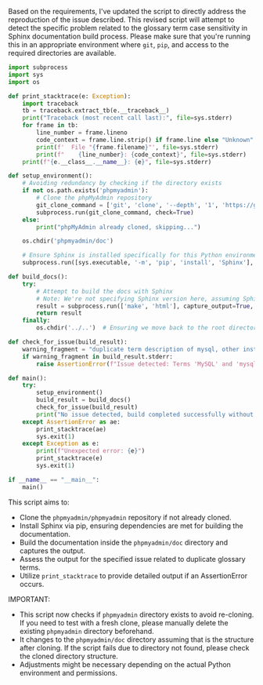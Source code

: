 Based on the requirements, I've updated the script to directly address the reproduction of the issue described. This revised script will attempt to detect the specific problem related to the glossary term case sensitivity in Sphinx documentation build process. Please make sure that you're running this in an appropriate environment where `git`, `pip`, and access to the required directories are available.

```python
import subprocess
import sys
import os

def print_stacktrace(e: Exception):
    import traceback
    tb = traceback.extract_tb(e.__traceback__)
    print("Traceback (most recent call last):", file=sys.stderr)
    for frame in tb:
        line_number = frame.lineno
        code_context = frame.line.strip() if frame.line else "Unknown"
        print(f'  File "{frame.filename}"', file=sys.stderr)
        print(f"    {line_number}: {code_context}", file=sys.stderr)
    print(f"{e.__class__.__name__}: {e}", file=sys.stderr)

def setup_environment():
    # Avoiding redundancy by checking if the directory exists
    if not os.path.exists('phpmyadmin'):
        # Clone the phpMyAdmin repository
        git_clone_command = ['git', 'clone', '--depth', '1', 'https://github.com/phpmyadmin/phpmyadmin.git']
        subprocess.run(git_clone_command, check=True)
    else:
        print("phpMyAdmin already cloned, skipping...")

    os.chdir('phpmyadmin/doc')

    # Ensure Sphinx is installed specifically for this Python environment
    subprocess.run([sys.executable, '-m', 'pip', 'install', 'Sphinx'], check=True)

def build_docs():
    try:
        # Attempt to build the docs with Sphinx
        # Note: We're not specifying Sphinx version here, assuming Sphinx needs to be updated as per requirements
        result = subprocess.run(['make', 'html'], capture_output=True, text=True)
        return result
    finally:
        os.chdir('../..')  # Ensuring we move back to the root directory

def check_for_issue(build_result):
    warning_fragment = "duplicate term description of mysql, other instance in glossary"
    if warning_fragment in build_result.stderr:
        raise AssertionError(f"Issue detected: Terms 'MySQL' and 'mysql' are treated as duplicates - {warning_fragment}")

def main():
    try:
        setup_environment()
        build_result = build_docs()
        check_for_issue(build_result)
        print("No issue detected, build completed successfully without errors relating to glossary terms.")
    except AssertionError as ae:
        print_stacktrace(ae)
        sys.exit(1)
    except Exception as e:
        print(f"Unexpected error: {e}")
        print_stacktrace(e)
        sys.exit(1)

if __name__ == "__main__":
    main()
```

This script aims to:
- Clone the `phpmyadmin/phpmyadmin` repository if not already cloned.
- Install Sphinx via pip, ensuring dependencies are met for building the documentation.
- Build the documentation inside the `phpmyadmin/doc` directory and captures the output.
- Assess the output for the specified issue related to duplicate glossary terms.
- Utilize `print_stacktrace` to provide detailed output if an AssertionError occurs.

IMPORTANT: 
- This script now checks if `phpmyadmin` directory exists to avoid re-cloning. If you need to test with a fresh clone, please manually delete the existing `phpmyadmin` directory beforehand.
- It changes to the `phpmyadmin/doc` directory assuming that is the structure after cloning. If the script fails due to directory not found, please check the cloned directory structure.
- Adjustments might be necessary depending on the actual Python environment and permissions.